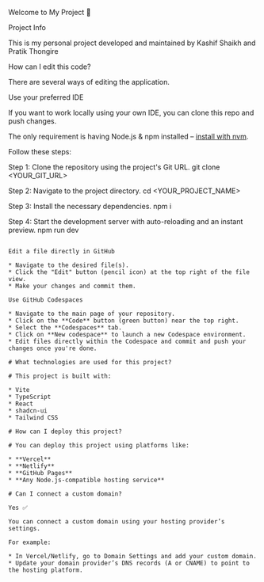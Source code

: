 
Welcome to My Project 🚀

Project Info

This is my personal project developed and maintained by Kashif Shaikh and Pratik Thongire

How can I edit this code?

There are several ways of editing the application.

Use your preferred IDE

If you want to work locally using your own IDE, you can clone this repo and push changes.

The only requirement is having Node.js & npm installed – [install with nvm](https://github.com/nvm-sh/nvm#installing-and-updating).

Follow these steps:

Step 1: Clone the repository using the project's Git URL.
git clone <YOUR_GIT_URL>

Step 2: Navigate to the project directory.
cd <YOUR_PROJECT_NAME>

Step 3: Install the necessary dependencies.
npm i

Step 4: Start the development server with auto-reloading and an instant preview.
npm run dev
```

Edit a file directly in GitHub

* Navigate to the desired file(s).
* Click the "Edit" button (pencil icon) at the top right of the file view.
* Make your changes and commit them.

Use GitHub Codespaces

* Navigate to the main page of your repository.
* Click on the **Code** button (green button) near the top right.
* Select the **Codespaces** tab.
* Click on **New codespace** to launch a new Codespace environment.
* Edit files directly within the Codespace and commit and push your changes once you're done.

# What technologies are used for this project?

# This project is built with:

* Vite
* TypeScript
* React
* shadcn-ui
* Tailwind CSS

# How can I deploy this project?

# You can deploy this project using platforms like:

* **Vercel**
* **Netlify**
* **GitHub Pages**
* **Any Node.js-compatible hosting service**

# Can I connect a custom domain?

Yes ✅

You can connect a custom domain using your hosting provider’s settings.

For example:

* In Vercel/Netlify, go to Domain Settings and add your custom domain.
* Update your domain provider’s DNS records (A or CNAME) to point to the hosting platform.
